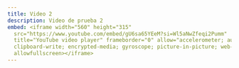 ```yaml
---
title: Video 2
description: Video de prueba 2
embed: <iframe width="560" height="315"
  src="https://www.youtube.com/embed/gU6sa65YEeM?si=Wl5aNwZfeqi2Pumm"
  title="YouTube video player" frameborder="0" allow="accelerometer; autoplay;
  clipboard-write; encrypted-media; gyroscope; picture-in-picture; web-share"
  allowfullscreen></iframe>
---
```

